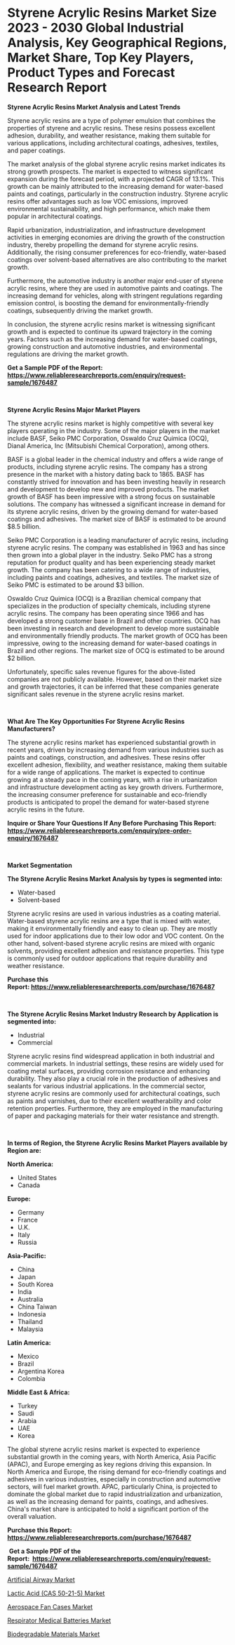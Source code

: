 <p><h1>Styrene Acrylic Resins Market Size 2023 - 2030 Global Industrial Analysis, Key Geographical Regions, Market Share, Top Key Players, Product Types and Forecast Research Report</h1></p><p><strong>Styrene Acrylic Resins Market Analysis and Latest Trends</strong></p>
<p><p>Styrene acrylic resins are a type of polymer emulsion that combines the properties of styrene and acrylic resins. These resins possess excellent adhesion, durability, and weather resistance, making them suitable for various applications, including architectural coatings, adhesives, textiles, and paper coatings.</p><p>The market analysis of the global styrene acrylic resins market indicates its strong growth prospects. The market is expected to witness significant expansion during the forecast period, with a projected CAGR of 13.1%. This growth can be mainly attributed to the increasing demand for water-based paints and coatings, particularly in the construction industry. Styrene acrylic resins offer advantages such as low VOC emissions, improved environmental sustainability, and high performance, which make them popular in architectural coatings.</p><p>Rapid urbanization, industrialization, and infrastructure development activities in emerging economies are driving the growth of the construction industry, thereby propelling the demand for styrene acrylic resins. Additionally, the rising consumer preferences for eco-friendly, water-based coatings over solvent-based alternatives are also contributing to the market growth.</p><p>Furthermore, the automotive industry is another major end-user of styrene acrylic resins, where they are used in automotive paints and coatings. The increasing demand for vehicles, along with stringent regulations regarding emission control, is boosting the demand for environmentally-friendly coatings, subsequently driving the market growth.</p><p>In conclusion, the styrene acrylic resins market is witnessing significant growth and is expected to continue its upward trajectory in the coming years. Factors such as the increasing demand for water-based coatings, growing construction and automotive industries, and environmental regulations are driving the market growth.</p></p>
<p><strong>Get a Sample PDF of the Report:&nbsp; <a href="https://www.reliableresearchreports.com/enquiry/request-sample/1676487">https://www.reliableresearchreports.com/enquiry/request-sample/1676487</a></strong></p>
<p>&nbsp;</p>
<p><strong>Styrene Acrylic Resins Major Market Players</strong></p>
<p><p>The styrene acrylic resins market is highly competitive with several key players operating in the industry. Some of the major players in the market include BASF, Seiko PMC Corporation, Oswaldo Cruz Quimica (OCQ), Dianal America, Inc (Mitsubishi Chemical Corporation), among others.</p><p>BASF is a global leader in the chemical industry and offers a wide range of products, including styrene acrylic resins. The company has a strong presence in the market with a history dating back to 1865. BASF has constantly strived for innovation and has been investing heavily in research and development to develop new and improved products. The market growth of BASF has been impressive with a strong focus on sustainable solutions. The company has witnessed a significant increase in demand for its styrene acrylic resins, driven by the growing demand for water-based coatings and adhesives. The market size of BASF is estimated to be around $8.5 billion.</p><p>Seiko PMC Corporation is a leading manufacturer of acrylic resins, including styrene acrylic resins. The company was established in 1963 and has since then grown into a global player in the industry. Seiko PMC has a strong reputation for product quality and has been experiencing steady market growth. The company has been catering to a wide range of industries, including paints and coatings, adhesives, and textiles. The market size of Seiko PMC is estimated to be around $3 billion.</p><p>Oswaldo Cruz Quimica (OCQ) is a Brazilian chemical company that specializes in the production of specialty chemicals, including styrene acrylic resins. The company has been operating since 1966 and has developed a strong customer base in Brazil and other countries. OCQ has been investing in research and development to develop more sustainable and environmentally friendly products. The market growth of OCQ has been impressive, owing to the increasing demand for water-based coatings in Brazil and other regions. The market size of OCQ is estimated to be around $2 billion.</p><p>Unfortunately, specific sales revenue figures for the above-listed companies are not publicly available. However, based on their market size and growth trajectories, it can be inferred that these companies generate significant sales revenue in the styrene acrylic resins market.</p></p>
<p>&nbsp;</p>
<p><strong>What Are The Key Opportunities For Styrene Acrylic Resins Manufacturers?</strong></p>
<p><p>The styrene acrylic resins market has experienced substantial growth in recent years, driven by increasing demand from various industries such as paints and coatings, construction, and adhesives. These resins offer excellent adhesion, flexibility, and weather resistance, making them suitable for a wide range of applications. The market is expected to continue growing at a steady pace in the coming years, with a rise in urbanization and infrastructure development acting as key growth drivers. Furthermore, the increasing consumer preference for sustainable and eco-friendly products is anticipated to propel the demand for water-based styrene acrylic resins in the future.</p></p>
<p><strong>Inquire or Share Your Questions If Any Before Purchasing This Report: <a href="https://www.reliableresearchreports.com/enquiry/pre-order-enquiry/1676487">https://www.reliableresearchreports.com/enquiry/pre-order-enquiry/1676487</a></strong></p>
<p>&nbsp;</p>
<p><strong>Market Segmentation</strong></p>
<p><strong>The Styrene Acrylic Resins Market Analysis by types is segmented into:</strong></p>
<p><ul><li>Water-based</li><li>Solvent-based</li></ul></p>
<p><p>Styrene acrylic resins are used in various industries as a coating material. Water-based styrene acrylic resins are a type that is mixed with water, making it environmentally friendly and easy to clean up. They are mostly used for indoor applications due to their low odor and VOC content. On the other hand, solvent-based styrene acrylic resins are mixed with organic solvents, providing excellent adhesion and resistance properties. This type is commonly used for outdoor applications that require durability and weather resistance.</p></p>
<p><strong>Purchase this Report:&nbsp;<a href="https://www.reliableresearchreports.com/purchase/1676487">https://www.reliableresearchreports.com/purchase/1676487</a></strong></p>
<p>&nbsp;</p>
<p><strong>The Styrene Acrylic Resins Market Industry Research by Application is segmented into:</strong></p>
<p><ul><li>Industrial</li><li>Commercial</li></ul></p>
<p><p>Styrene acrylic resins find widespread application in both industrial and commercial markets. In industrial settings, these resins are widely used for coating metal surfaces, providing corrosion resistance and enhancing durability. They also play a crucial role in the production of adhesives and sealants for various industrial applications. In the commercial sector, styrene acrylic resins are commonly used for architectural coatings, such as paints and varnishes, due to their excellent weatherability and color retention properties. Furthermore, they are employed in the manufacturing of paper and packaging materials for their water resistance and strength.</p></p>
<p>&nbsp;</p>
<p><strong>In terms of Region, the Styrene Acrylic Resins Market Players available by Region are:</strong></p>
<p>
    <p> <strong> North America: </strong>
        <ul>
            <li>United States</li>
            <li>Canada</li>
        </ul>
        </p> 
    <p> <strong> Europe: </strong>
        <ul>
            <li>Germany</li>
            <li>France</li>
            <li>U.K.</li>
            <li>Italy</li>
            <li>Russia</li>
        </ul>
        </p> 
    <p> <strong> Asia-Pacific: </strong>
        <ul>
            <li>China</li>
            <li>Japan</li>
            <li>South Korea</li>
            <li>India</li>
            <li>Australia</li>
            <li>China Taiwan</li>
            <li>Indonesia</li>
            <li>Thailand</li>
            <li>Malaysia</li>
        </ul>
        </p> 
    <p> <strong> Latin America: </strong>
        <ul>
            <li>Mexico</li>
            <li>Brazil</li>
            <li>Argentina Korea</li>
            <li>Colombia</li>
        </ul>
        </p> 
    <p> <strong> Middle East & Africa: </strong>
        <ul>
            <li>Turkey</li>
            <li>Saudi</li>
            <li>Arabia</li>
            <li>UAE</li>
            <li>Korea</li>
        </ul>
    </p>
    </p>
<p><p>The global styrene acrylic resins market is expected to experience substantial growth in the coming years, with North America, Asia Pacific (APAC), and Europe emerging as key regions driving this expansion. In North America and Europe, the rising demand for eco-friendly coatings and adhesives in various industries, especially in construction and automotive sectors, will fuel market growth. APAC, particularly China, is projected to dominate the global market due to rapid industrialization and urbanization, as well as the increasing demand for paints, coatings, and adhesives. China's market share is anticipated to hold a significant portion of the overall valuation.</p></p>
<p><strong>Purchase this Report: <a href="https://www.reliableresearchreports.com/purchase/1676487">https://www.reliableresearchreports.com/purchase/1676487</a></strong></p>
<p>&nbsp;<strong>Get a Sample PDF of the Report:&nbsp;&nbsp;<a href="https://www.reliableresearchreports.com/enquiry/request-sample/1676487">https://www.reliableresearchreports.com/enquiry/request-sample/1676487</a></strong></p>
<p><strong></strong></p>
<p><p><a href="https://medium.com/@reecebednar/artificial-airway-market-size-cagr-trends-2024-2030-f02923005853">Artificial Airway Market</a></p><p><a href="https://github.com/marloy8/Market-Research-Report-List-1/blob/main/lactic-acid-cas-50-21-5-market.md">Lactic Acid (CAS 50-21-5) Market</a></p><p><a href="https://www.linkedin.com/pulse/aerospace-fan-cases-market-research-report-provides-thorough/">Aerospace Fan Cases Market</a></p><p><a href="https://www.linkedin.com/pulse/respirator-medical-batteries-market-size-share-amp-trends/">Respirator Medical Batteries Market</a></p><p><a href="https://github.com/mahnoor2003/Market-Research-Report-List-1/blob/main/biodegradable-materials-market.md">Biodegradable Materials Market</a></p></p>
